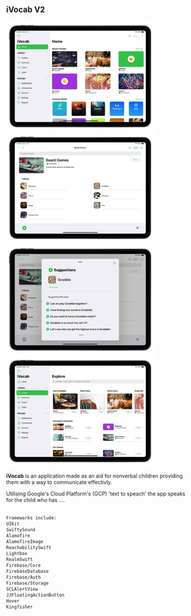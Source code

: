 ## iVocab V2

<p align="left">
    <img src="/assets/iVocab-V2_image1.png" width="400" height="298" title="iVocab - Vocal Assistance App">
    <img src="/assets/iVocab-V2_image2.png" width="400" height="298" title="iVocab - Vocal Assistance App">
    <img src="/assets/iVocab-V2_image3.png" width="400" height="298" title="iVocab - Vocal Assistance Appp">
    <img src="/assets/iVocab-V2_image4.png" width="400" height="298" title="iVocab - Vocal Assistance App">
</p> 

**iVocab** is an application made as an aid for nonverbal children providing them with a way to communicate effectivly. 

Utilising Google's Cloud Platform's (GCP) 'text to speach' the app speaks for the child who has .... <br/> <br/>

```
Frameworks include:
UIKit
SwiftySound
Alamofire
AlamofireImage
ReachabilitySwift
Lightbox
RealmSwift
Firebase/Core
FirebaseDatabase
Firebase/Auth
Firebase/Storage
SCLAlertView
JJFloatingActionButton
Hover
Kingfisher

```

